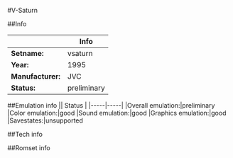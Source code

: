 #V-Saturn

##Info

||Info|
|-----|-----|
|**Setname:**|vsaturn
|**Year:**|1995
|**Manufacturer:**|JVC
|**Status:**|preliminary

##Emulation info
|| Status |
|-----|-----|
|Overall emulation:|preliminary
|Color emulation:|good
|Sound emulation:|good
|Graphics emulation:|good
|Savestates:|unsupported

##Tech info

##Romset info

<!--- START OF EDITED COMMENT DO NOT TOUCH TEXT ABOVE-->
